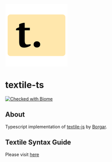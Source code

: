 ![textile-logo](./textile-logo.svg)
# textile-ts

[![Checked with Biome][biome-check]][biome] 

## About 

Typescript implementation of [textile-js][textilejs]  by  [Borgar][borgar].


## Textile Syntax Guide

Please visit [here][textile-web]


<!-- Definition -->

[textilejs]: https://github.com/borgar/textile-js
[textile-web]: https://textile-lang.com/
[borgar]: https://github.com/borgar
[biome]: https://biomejs.dev
[biome-check]: https://img.shields.io/badge/Checked_with-Biome-60a5fa?style=flat&logo=biome